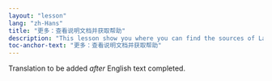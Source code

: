 ```yaml
---
layout: "lesson"
lang: "zh-Hans"
title: "更多：查看说明文档并获取帮助"
description: "This lesson show you where you can find the sources of LaTeX itself."
toc-anchor-text: "更多：查看说明文档并获取帮助"
---
```


Translation to be added _after_ English text completed.
